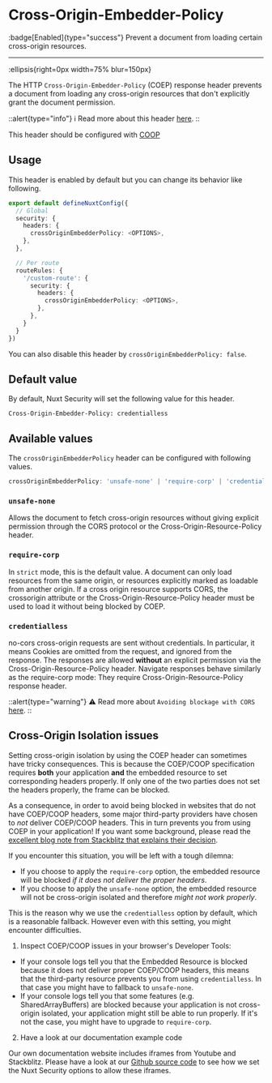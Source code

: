 # Cross-Origin-Embedder-Policy

:badge[Enabled]{type="success"} Prevent a document from loading certain cross-origin resources.

---

:ellipsis{right=0px width=75% blur=150px}

The HTTP `Cross-Origin-Embedder-Policy` (COEP) response header prevents a document from loading any cross-origin resources that don't explicitly grant the document permission.

::alert{type="info"}
ℹ Read more about this header [here](https://developer.mozilla.org/en-US/docs/Web/HTTP/Headers/Cross-Origin-Embedder-Policy).
::

This header should be configured with [COOP](crossoriginopenerpolicy)

## Usage

This header is enabled by default but you can change its behavior like following.

```ts
export default defineNuxtConfig({
  // Global
  security: {
    headers: {
      crossOriginEmbedderPolicy: <OPTIONS>,
    },
  },

  // Per route
  routeRules: {
    '/custom-route': {
      security: {
        headers: {
          crossOriginEmbedderPolicy: <OPTIONS>,
        },
      },
    }
  }
})
```

You can also disable this header by `crossOriginEmbedderPolicy: false`.

## Default value

By default, Nuxt Security will set the following value for this header.

```http
Cross-Origin-Embedder-Policy: credentialless
```

## Available values

The `crossOriginEmbedderPolicy` header can be configured with following values.

```ts
crossOriginEmbedderPolicy: 'unsafe-none' | 'require-corp' | 'credentialless' | false;
```

### `unsafe-none`

Allows the document to fetch cross-origin resources without giving explicit permission through the CORS protocol or the Cross-Origin-Resource-Policy header.

### `require-corp`

In `strict` mode, this is the default value. A document can only load resources from the same origin, or resources explicitly marked as loadable from another origin. If a cross origin resource supports CORS, the crossorigin attribute or the Cross-Origin-Resource-Policy header must be used to load it without being blocked by COEP.

### `credentialless`

no-cors cross-origin requests are sent without credentials. In particular, it means Cookies are omitted from the request, and ignored from the response. The responses are allowed **without** an explicit permission via the Cross-Origin-Resource-Policy header. Navigate responses behave similarly as the require-corp mode: They require Cross-Origin-Resource-Policy response header.

::alert{type="warning"}
⚠️ Read more about `Avoiding blockage with CORS` [here](https://developer.mozilla.org/en-US/docs/Web/HTTP/Headers/Cross-Origin-Embedder-Policy#avoiding_coep_blockage_with_cors).
::

## Cross-Origin Isolation issues

Setting cross-origin isolation by using the COEP header can sometimes have tricky consequences. This is because the COEP/COOP specification requires **both** your application **and** the embedded resource to set corresponding headers properly. If only one of the two parties does not set the headers properly, the frame can be blocked.

As a consequence, in order to avoid being blocked in websites that do not have COEP/COOP headers, some major third-party providers have chosen to _not_ deliver COEP/COOP headers. This in turn prevents you from using COEP in your application! If you want some background, please read the [excellent blog note from Stackblitz that explains their decision](https://blog.stackblitz.com/posts/cross-browser-with-coop-coep/).

If you encounter this situation, you will be left with a tough dilemna:
- If you choose to apply the `require-corp` option, the embedded resource will be blocked _if it does not deliver the proper headers_.
- If you choose to apply the `unsafe-none` option, the embedded resource will not be cross-origin isolated and therefore _might not work properly_.

This is the reason why we use the `credentialless` option by default, which is a reasonable fallback. 
However even with this setting, you might encounter difficulties. 

1. Inspect COEP/COOP issues in your browser's Developer Tools:

  - If your console logs tell you that the Embedded Resource is blocked because it does not deliver proper COEP/COOP headers, this means that the third-party resource prevents you from using `credentialless`. In that case you might have to fallback to `unsafe-none`.
  - If your console logs tell you that some features (e.g. SharedArrayBuffers) are blocked because your application is not cross-origin isolated, your application might still be able to run properly. If it's not the case, you might have to upgrade to `require-corp`.

2. Have a look at our documentation example code

Our own documentation website includes iframes from Youtube and Stackblitz.
Please have a look at our [Github source code](https://github.com/Baroshem/nuxt-security/blob/main/docs/nuxt.config.ts) to see how we set the Nuxt Security options to allow these iframes.


